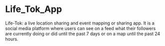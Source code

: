 # Life_Tok_App
Life-Tok: a live location sharing and event mapping or sharing app. It is a social media platform where users can see on a feed what their followers are currently doing or did until the past 7 days or on a map until the past 24 hours.

